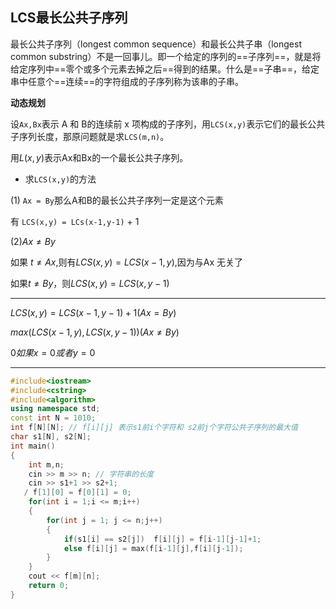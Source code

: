 ## LCS最长公共子序列

最长公共子序列（longest common sequence）和最长公共子串（longest common substring）不是一回事儿。即一个给定的序列的==子序列==，就是将给定序列中==零个或多个元素去掉之后==得到的结果。什么是==子串==，给定串中任意个==连续==的字符组成的子序列称为该串的子串。



**动态规划**

设`Ax,Bx`表示 A  和 B的连续前 x 项构成的子序列，用`LCS(x,y)`表示它们的最长公共子序列长度，那原问题就是求`LCS(m,n)`。

用$L(x,y)$表示Ax和Bx的一个最长公共子序列。

- 求`LCS(x,y)`的方法

(1) `Ax = By`那么A和B的最长公共子序列一定是这个元素

有 `LCS(x,y) = LCs(x-1,y-1)` + 1

(2)$Ax\neq By$ 

如果 $t\neq Ax$,则有$LCS(x,y)=LCS(x-1,y)$,因为与Ax 无关了

如果$t\neq By$，则$LCS(x,y)=LCS(x,y-1)$

---

$LCS(x,y)=LCS(x-1,y-1)+1  (Ax=By)$

$max(LCS(x-1,y),LCS(x,y-1)) (Ax\neq By)$

$0 如果 x=0 或者 y = 0$

---

```c++
#include<iostream>
#include<cstring>
#include<algorithm>
using namespace std;
const int N = 1010;
int f[N][N]; // f[i][j] 表示s1前i个字符和 s2前j个字符公共子序列的最大值
char s1[N], s2[N];
int main()
{
    int m,n;
    cin >> m >> n; // 字符串的长度
    cin >> s1+1 >> s2+1;
   / f[1][0] = f[0][1] = 0;
    for(int i = 1;i <= m;i++)
    {
        for(int j = 1; j <= n;j++)
        {
            if(s1[i] == s2[j])  f[i][j] = f[i-1][j-1]+1;
            else f[i][j] = max(f[i-1][j],f[i][j-1]);
        }
    }
    cout << f[m][n];
    return 0;
}
```

